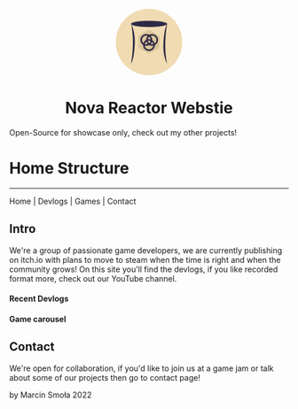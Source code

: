 <p align="center">
  <a href="https://www.gatsbyjs.com/?utm_source=starter&utm_medium=readme&utm_campaign=minimal-starter-ts">
    <img alt="Nova Reactor" src="./src/images/icon.svg" width="120" style="border-radius: 100%;" />
  </a>
</p>
<h1 align="center">
  Nova Reactor Webstie
</h1>

Open-Source for showcase only, check out my other projects!

# Home Structure

---

Home | Devlogs | Games | Contact

## Intro
We're a group of passionate game developers, we are currently publishing on itch.io with plans to move to steam when the time is right and when the community grows! On this site you'll find the devlogs, if you like recorded format more, check out our YouTube channel.

#### Recent Devlogs

#### Game carousel

## Contact
We're open for collaboration, if you'd like to join us at a game jam or talk about some of our projects then go to contact page!


by Marcin Smoła 2022
